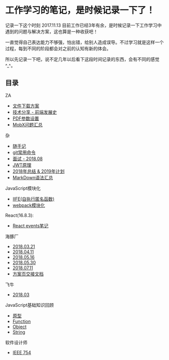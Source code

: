# 工作学习的笔记，是时候记录一下了！
记录一下这个时刻 2017.11.13 目前工作已经3年有余，是时候记录一下工作学习中遇到的问题与解决方案，这也算是一种收获吧！

一直觉得自己表达能力不够强，怕出错，给别人造成误导。不过学习就是这样一个过程，每到不同的阶段都会对之前的认知有新的体会。

所以先记录一下吧，说不定几年以后看下这段时间记录的东西，会有不同的感觉^_^。

## 目录
ZA
* [文件下载方案](https://github.com/Arweil/notes/issues/8)
* [技术分享 - 前端发展史](https://github.com/Arweil/notes/issues/16)
* [PDF参数设置](https://www.adobe.com/content/dam/acom/en/devnet/acrobat/pdfs/pdf_open_parameters.pdf#page=5&zoom=auto,-169,394)
* [MobX问题汇总](https://github.com/Arweil/notes/issues/17)

杂
* [随手记](https://github.com/Arweil/notes/issues/11)
* [git常用命令](https://github.com/Arweil/notes/issues/12)
* [面试 - 2018.08](https://github.com/Arweil/notes/issues/9)
* [JWT原理](https://github.com/Arweil/notes/issues/10)
* [2018年总结 & 2019年计划](https://github.com/Arweil/notes/issues/13)
* [MarkDown语法汇总](https://github.com/Arweil/notes/issues/15)

JavaScript模块化
* [IIFE(自执行匿名函数)](https://github.com/Arweil/notes/issues/14)
* [webpack模块化](https://github.com/Arweil/notes/issues/18)

React(16.8.3):
* [React events笔记](https://github.com/Arweil/notes/issues/28)

海豚厂
* [2018.03.21](https://github.com/Arweil/notes/issues/2)
* [2018.04.11](https://github.com/Arweil/notes/issues/3)
* [2018.05.16](https://github.com/Arweil/notes/issues/4)
* [2018.05.30](https://github.com/Arweil/notes/issues/5)
* [2018.07.11](https://github.com/Arweil/notes/issues/6)
* [方案页交接文档](https://github.com/Arweil/notes/issues/7)

飞牛
* [2018.03](https://github.com/Arweil/notes/issues/1)

JavaScript基础知识回顾
* [原型](https://github.com/Arweil/notes/issues/25)
* [Function](https://github.com/Arweil/notes/issues/23)
* [Object](https://github.com/Arweil/notes/issues/24)
* [String](https://github.com/Arweil/notes/issues/26)

软件设计师
* [IEEE 754](https://github.com/Arweil/notes/issues/27)
